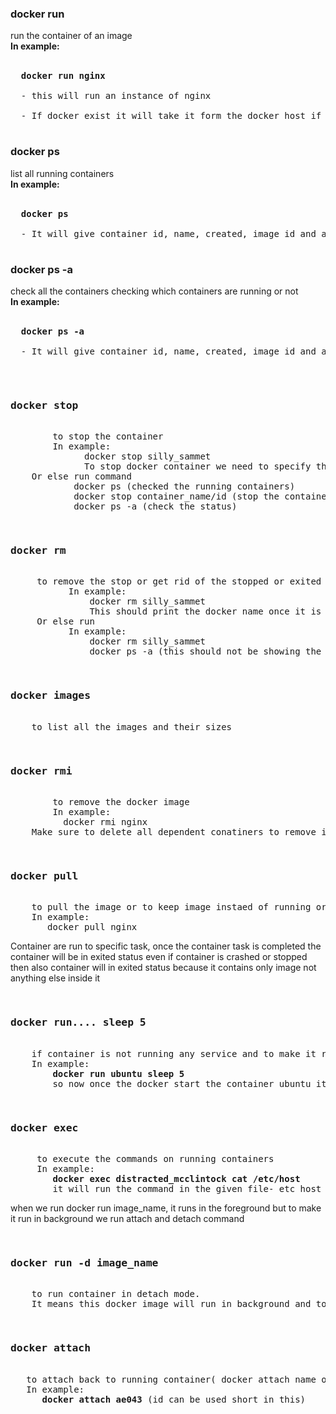 
<h3>docker run </h3>
run the container of an image<br>
<b>In example:</b><br>  &nbsp;
  <pre>
  <b>docker run nginx</b><br>
  - this will run an instance of nginx<b></b><br> 
  - If docker exist it will take it form the docker host if image is not present then it will go to docker hub and pull the image.
  </pre>
  
<h3>docker ps</h3>
list all running containers<br>
<b>In example:</b><br>  &nbsp;
  <pre>
  <b>docker ps</b> <br>
  - It will give container id, name, created, image id and also shows only running containers
  </pre>
  
<h3>docker ps -a</h3>
check all the containers checking which containers are running or not<br>
<b>In example:</b><br>  &nbsp;
  <pre>
  <b>docker ps -a</b> <br> 
  - It will give container id, name, created, image id and also shows exited, paused, running
  </pre>

<pre>
    <h3>docker stop</h3>
        to stop the container
        In example:
              docker stop silly_sammet
              To stop docker container we need to specify the container name or container id.
    Or else run command
            docker ps (checked the running containers)
            docker stop container_name/id (stop the container)
            docker ps -a (check the status)
</pre>

<pre>
     <h3>docker rm</h3> 
     to remove the stop or get rid of the stopped or exited container or to just free up the space
           In example:
               docker rm silly_sammet
               This should print the docker name once it is removed
     Or else run
           In example:
               docker rm silly_sammet
               docker ps -a (this should not be showing the removed(stopped or exited conatiner)
</pre>

<pre>
    <h3>docker images</h3> 
    to list all the images and their sizes
</pre>

<pre>
   <h3>docker rmi</h3>
        to remove the docker image
        In example:
          docker rmi nginx 
  	Make sure to delete all dependent conatiners to remove image
</pre>

<pre>
    <h3>docker pull</h3>
    to pull the image or to keep image instaed of running or downloading
    In example:
       docker pull nginx
</pre>

Container are run to specific task, once the container task is completed the container will be in exited status
even if container is crashed or stopped then also container will in exited status because it contains only image not anything else inside it

<pre>
  <h3>docker run.... sleep 5 </h3>
    if container is not running any service and to make it run without any service (to keep alive)
	In example: 
        <b>docker run ubuntu sleep 5 </b>
        so now once the docker start the container ubuntu it will then sleep for 5 sec then to get exited
</pre>

<pre>
    <h3>docker exec</h3>
     to execute the commands on running containers
	 In example: 
        <b>docker exec distracted_mcclintock cat /etc/host</b>
	    it will run the command in the given file- etc host file
</pre>

when we run docker run image_name, it runs in the foreground but to make it run in background we run attach and detach command

<pre>
    <h3>docker run -d image_name</h3>
    to run container in detach mode. 
    It means this docker image will run in background and to view run docker ps command
</pre>

<pre>
   <h3>docker attach</h3>
   to attach back to running container( docker attach name or id of docker conatiner)
   In example:
      <b>docker attach ae043</b> (id can be used short in this)
</pre>
